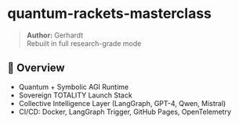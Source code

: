 # quantum-rackets-masterclass

> **Author:** Gerhardt  
> Rebuilt in full research-grade mode

## 🔭 Overview
- Quantum + Symbolic AGI Runtime
- Sovereign TOTALITY Launch Stack
- Collective Intelligence Layer (LangGraph, GPT-4, Qwen, Mistral)
- CI/CD: Docker, LangGraph Trigger, GitHub Pages, OpenTelemetry
